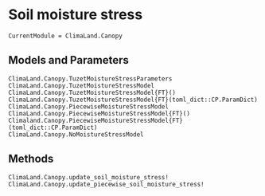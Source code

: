 # Soil moisture stress

```@meta
CurrentModule = ClimaLand.Canopy
```

## Models and Parameters

```@docs
ClimaLand.Canopy.TuzetMoistureStressParameters
ClimaLand.Canopy.TuzetMoistureStressModel
ClimaLand.Canopy.TuzetMoistureStressModel{FT}()
ClimaLand.Canopy.TuzetMoistureStressModel{FT}(toml_dict::CP.ParamDict)
ClimaLand.Canopy.PiecewiseMoistureStressModel
ClimaLand.Canopy.PiecewiseMoistureStressModel{FT}()
Climaland.Canopy.PiecewiseMoistureStressModel{FT}(toml_dict::CP.ParamDict)
ClimaLand.Canopy.NoMoistureStressModel
```

## Methods

```@docs
ClimaLand.Canopy.update_soil_moisture_stress!
ClimaLand.Canopy.update_piecewise_soil_moisture_stress!
```
